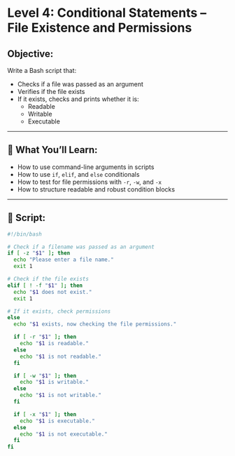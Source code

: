 # Level 4: Conditional Statements – File Existence and Permissions

## Objective:
Write a Bash script that:
- Checks if a file was passed as an argument
- Verifies if the file exists
- If it exists, checks and prints whether it is:
  - Readable
  - Writable
  - Executable

---

## 🧠 What You’ll Learn:
- How to use command-line arguments in scripts
- How to use `if`, `elif`, and `else` conditionals
- How to test for file permissions with `-r`, `-w`, and `-x`
- How to structure readable and robust condition blocks

---

## 📜 Script:

```bash
#!/bin/bash

# Check if a filename was passed as an argument
if [ -z "$1" ]; then
  echo "Please enter a file name."
  exit 1

# Check if the file exists
elif [ ! -f "$1" ]; then
  echo "$1 does not exist."
  exit 1

# If it exists, check permissions
else 
  echo "$1 exists, now checking the file permissions."

  if [ -r "$1" ]; then
    echo "$1 is readable."
  else
    echo "$1 is not readable."
  fi

  if [ -w "$1" ]; then
    echo "$1 is writable."
  else
    echo "$1 is not writable."
  fi

  if [ -x "$1" ]; then
    echo "$1 is executable."
  else
    echo "$1 is not executable."
  fi
fi

